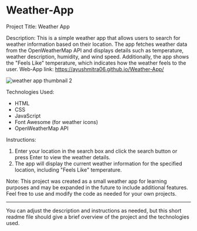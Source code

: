 # Weather-App
Project Title: Weather App

Description:
This is a simple weather app that allows users to search for weather information based on their location. The app fetches weather data from the OpenWeatherMap API and displays details such as temperature, weather description, humidity, and wind speed. Additionally, the app shows the "Feels Like" temperature, which indicates how the weather feels to the user.
Web-App link: https://ayushmitra06.github.io/Weather-App/

![weather app thumbnail 2](https://github.com/ayushmitra06/Weather-App/assets/89930295/71f3f5be-3aff-4f5b-a46b-c270fb19d305)

Technologies Used:
- HTML
- CSS
- JavaScript
- Font Awesome (for weather icons)
- OpenWeatherMap API

Instructions:
1. Enter your location in the search box and click the search button or press Enter to view the weather details.
2. The app will display the current weather information for the specified location, including "Feels Like" temperature.

Note: This project was created as a small weather app for learning purposes and may be expanded in the future to include additional features. Feel free to use and modify the code as needed for your own projects.

---
You can adjust the description and instructions as needed, but this short readme file should give a brief overview of the project and the technologies used.

